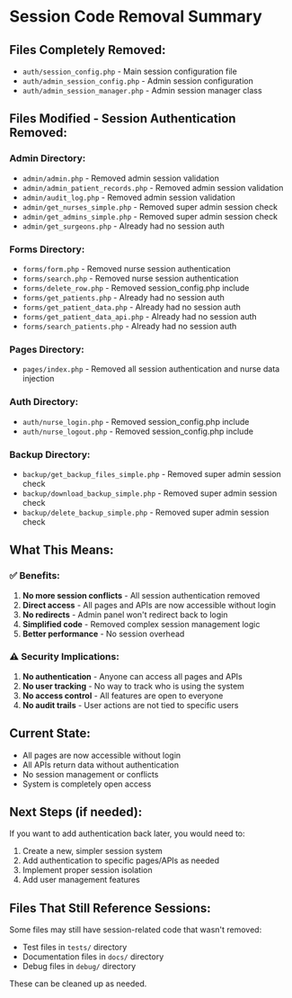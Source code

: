 # Session Code Removal Summary

## Files Completely Removed:

- `auth/session_config.php` - Main session configuration file
- `auth/admin_session_config.php` - Admin session configuration
- `auth/admin_session_manager.php` - Admin session manager class

## Files Modified - Session Authentication Removed:

### Admin Directory:

- `admin/admin.php` - Removed admin session validation
- `admin/admin_patient_records.php` - Removed admin session validation
- `admin/audit_log.php` - Removed admin session validation
- `admin/get_nurses_simple.php` - Removed super admin session check
- `admin/get_admins_simple.php` - Removed super admin session check
- `admin/get_surgeons.php` - Already had no session auth

### Forms Directory:

- `forms/form.php` - Removed nurse session authentication
- `forms/search.php` - Removed nurse session authentication
- `forms/delete_row.php` - Removed session_config.php include
- `forms/get_patients.php` - Already had no session auth
- `forms/get_patient_data.php` - Already had no session auth
- `forms/get_patient_data_api.php` - Already had no session auth
- `forms/search_patients.php` - Already had no session auth

### Pages Directory:

- `pages/index.php` - Removed all session authentication and nurse data injection

### Auth Directory:

- `auth/nurse_login.php` - Removed session_config.php include
- `auth/nurse_logout.php` - Removed session_config.php include

### Backup Directory:

- `backup/get_backup_files_simple.php` - Removed super admin session check
- `backup/download_backup_simple.php` - Removed super admin session check
- `backup/delete_backup_simple.php` - Removed super admin session check

## What This Means:

### ✅ Benefits:

1. **No more session conflicts** - All session authentication removed
2. **Direct access** - All pages and APIs are now accessible without login
3. **No redirects** - Admin panel won't redirect back to login
4. **Simplified code** - Removed complex session management logic
5. **Better performance** - No session overhead

### ⚠️ Security Implications:

1. **No authentication** - Anyone can access all pages and APIs
2. **No user tracking** - No way to track who is using the system
3. **No access control** - All features are open to everyone
4. **No audit trails** - User actions are not tied to specific users

## Current State:

- All pages are now accessible without login
- All APIs return data without authentication
- No session management or conflicts
- System is completely open access

## Next Steps (if needed):

If you want to add authentication back later, you would need to:

1. Create a new, simpler session system
2. Add authentication to specific pages/APIs as needed
3. Implement proper session isolation
4. Add user management features

## Files That Still Reference Sessions:

Some files may still have session-related code that wasn't removed:

- Test files in `tests/` directory
- Documentation files in `docs/` directory
- Debug files in `debug/` directory

These can be cleaned up as needed.
